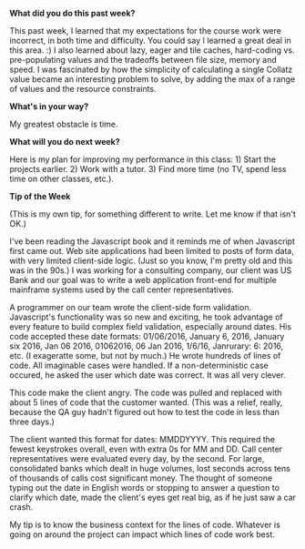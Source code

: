 **What did you do this past week?**

This past week, I learned that my expectations for the course work were incorrect, in both time and difficulty. You could say I learned a great deal in this area. :) I also learned about lazy, eager and tile caches, hard-coding vs. pre-populating values and the tradeoffs between file size, memory and speed. I was fascinated by how the simplicity of calculating a single Collatz value became an interesting problem to solve, by adding the max of a range of values and the resource constraints.

**What's in your way?**

My greatest obstacle is time.

**What will you do next week?**

Here is my plan for improving my performance in this class: 1) Start the projects earlier. 2) Work with a tutor. 3) Find more time (no TV, spend less time on other classes, etc.).

**Tip of the Week**

(This is my own tip, for something different to write. Let me know if that isn't OK.)

I've been reading the Javascript book and it reminds me of when Javascript first came out. Web site applications had been limited to posts of form data, with very limited client-side logic. (Just so you know, I'm pretty old and this was in the 90s.) I was working for a consulting company, our client was US Bank and our goal was to write a web application front-end for multiple mainframe systems used by the call center representatives.

A programmer on our team wrote the client-side form validation. Javascript's functionality was so new and exciting, he took advantage of every feature to build complex field validation, especially around dates. His code accepted these date formats: 01/06/2016, January 6, 2016, January six 2016, Jan 06 2016, 01062016, 06 Jan 2016, 1/6/16, Janrurary: 6: 2016, etc. (I exageratte some, but not by much.) He wrote hundreds of lines of code. All imaginable cases were handled. If a non-deterministic case occured, he asked the user which date was correct. It was all very clever.

This code make the client angry. The code was pulled and replaced with about 5 lines of code that the customer wanted. (This was a relief, really, because the QA guy hadn't figured out how to test the code in less than three days.)

The client wanted this format for dates: MMDDYYYY. This required the fewest keystrokes overall, even with extra 0s for MM and DD. Call center representatives were evaluated every day, by the second. For large, consolidated banks which dealt in huge volumes, lost seconds across tens of thousands of calls cost significant money. The thought of someone typing out the date in English words or stopping to answer a question to clarify which date, made the client's eyes get real big, as if he just saw a car crash.

My tip is to know the business context for the lines of code. Whatever is going on around the project can impact which lines of code work best.
